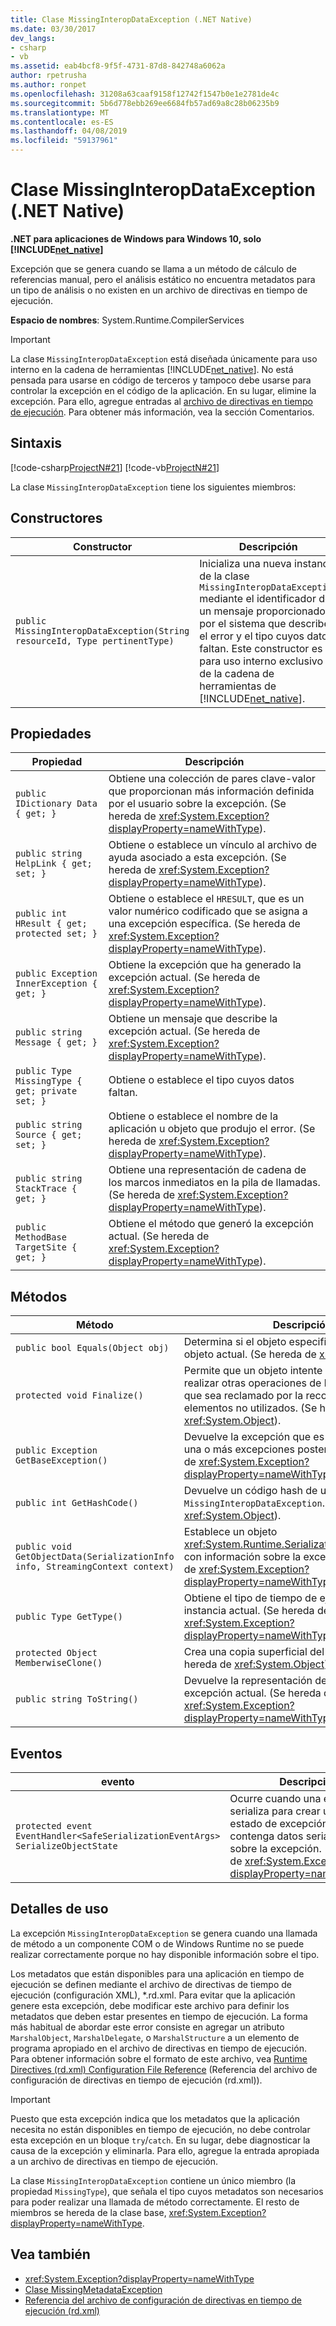 ```yaml
---
title: Clase MissingInteropDataException (.NET Native)
ms.date: 03/30/2017
dev_langs:
- csharp
- vb
ms.assetid: eab4bcf8-9f5f-4731-87d8-842748a6062a
author: rpetrusha
ms.author: ronpet
ms.openlocfilehash: 31208a63caaf9158f12742f1547b0e1e2781de4c
ms.sourcegitcommit: 5b6d778ebb269ee6684fb57ad69a8c28b06235b9
ms.translationtype: MT
ms.contentlocale: es-ES
ms.lasthandoff: 04/08/2019
ms.locfileid: "59137961"
---
```

# <a name="missinginteropdataexception-class-net-native"></a>Clase MissingInteropDataException (.NET Native)
**.NET para aplicaciones de Windows para Windows 10, solo [!INCLUDE[net_native](../../../includes/net-native-md.md)]**  
  
 Excepción que se genera cuando se llama a un método de cálculo de referencias manual, pero el análisis estático no encuentra metadatos para un tipo de análisis o no existen en un archivo de directivas en tiempo de ejecución.  
  
 **Espacio de nombres**: System.Runtime.CompilerServices  
  
> [!IMPORTANT]
>  La clase `MissingInteropDataException` está diseñada únicamente para uso interno en la cadena de herramientas [!INCLUDE[net_native](../../../includes/net-native-md.md)]. No está pensada para usarse en código de terceros y tampoco debe usarse para controlar la excepción en el código de la aplicación. En su lugar, elimine la excepción. Para ello, agregue entradas al [archivo de directivas en tiempo de ejecución](../../../docs/framework/net-native/runtime-directives-rd-xml-configuration-file-reference.md). Para obtener más información, vea la sección Comentarios.  
  
## <a name="syntax"></a>Sintaxis  
 [!code-csharp[ProjectN#21](../../../samples/snippets/csharp/VS_Snippets_CLR/projectn/cs/missinginteropdataexception_syntax1.cs#21)]
 [!code-vb[ProjectN#21](../../../samples/snippets/visualbasic/VS_Snippets_CLR/projectn/vb/missinginteropdataexception_syntax1.vb#21)]  
  
 La clase `MissingInteropDataException` tiene los siguientes miembros:  
  
## <a name="constructors"></a>Constructores  
  
|Constructor|Descripción|  
|-----------------|-----------------|  
|`public MissingInteropDataException(String resourceId, Type pertinentType)`|Inicializa una nueva instancia de la clase `MissingInteropDataException` mediante el identificador de un mensaje proporcionado por el sistema que describe el error y el tipo cuyos datos faltan. Este constructor es para uso interno exclusivo de la cadena de herramientas de [!INCLUDE[net_native](../../../includes/net-native-md.md)].|  
  
## <a name="properties"></a>Propiedades  
  
|Propiedad|Descripción|  
|--------------|-----------------|  
|`public IDictionary Data { get; }`|Obtiene una colección de pares clave-valor que proporcionan más información definida por el usuario sobre la excepción. (Se hereda de <xref:System.Exception?displayProperty=nameWithType>).|  
|`public string HelpLink { get; set; }`|Obtiene o establece un vínculo al archivo de ayuda asociado a esta excepción. (Se hereda de <xref:System.Exception?displayProperty=nameWithType>).|  
|`public int HResult { get; protected set; }`|Obtiene o establece el `HRESULT`, que es un valor numérico codificado que se asigna a una excepción específica. (Se hereda de <xref:System.Exception?displayProperty=nameWithType>).|  
|`public Exception InnerException { get; }`|Obtiene la excepción que ha generado la excepción actual. (Se hereda de <xref:System.Exception?displayProperty=nameWithType>).|  
|`public string Message { get; }`|Obtiene un mensaje que describe la excepción actual. (Se hereda de <xref:System.Exception?displayProperty=nameWithType>).|  
|`public Type MissingType { get; private set; }`|Obtiene o establece el tipo cuyos datos faltan.|  
|`public string Source { get; set; }`|Obtiene o establece el nombre de la aplicación u objeto que produjo el error. (Se hereda de <xref:System.Exception?displayProperty=nameWithType>).|  
|`public string StackTrace { get; }`|Obtiene una representación de cadena de los marcos inmediatos en la pila de llamadas. (Se hereda de <xref:System.Exception?displayProperty=nameWithType>).|  
|`public MethodBase TargetSite { get; }`|Obtiene el método que generó la excepción actual. (Se hereda de <xref:System.Exception?displayProperty=nameWithType>).|  
  
## <a name="methods"></a>Métodos  
  
|Método|Descripción|  
|------------|-----------------|  
|`public bool Equals(Object obj)`|Determina si el objeto especificado es igual al objeto actual.  (Se hereda de <xref:System.Object>).|  
|`protected void Finalize()`|Permite que un objeto intente liberar recursos y realizar otras operaciones de limpieza antes de que sea reclamado por la recolección de elementos no utilizados. (Se hereda de <xref:System.Object>).|  
|`public Exception GetBaseException()`|Devuelve la excepción que es la causa raíz de una o más excepciones posteriores. (Se hereda de <xref:System.Exception?displayProperty=nameWithType>).|  
|`public int GetHashCode()`|Devuelve un código hash de una instancia de `MissingInteropDataException`.   (Se hereda de <xref:System.Object>).|  
|`public void GetObjectData(SerializationInfo info, StreamingContext context)`|Establece un objeto <xref:System.Runtime.Serialization.SerializationInfo> con información sobre la excepción.  (Se hereda de <xref:System.Exception?displayProperty=nameWithType>).|  
|`public Type GetType()`|Obtiene el tipo de tiempo de ejecución de la instancia actual. (Se hereda de <xref:System.Exception?displayProperty=nameWithType>).|  
|`protected Object MemberwiseClone()`|Crea una copia superficial del objeto actual. (Se hereda de <xref:System.Object>).|  
|`public string ToString()`|Devuelve la representación de cadena de la excepción actual. (Se hereda de <xref:System.Exception?displayProperty=nameWithType>).|  
  
## <a name="events"></a>Eventos  
  
|evento|Descripción|  
|-----------|-----------------|  
|`protected event EventHandler<SafeSerializationEventArgs> SerializeObjectState`|Ocurre cuando una excepción se serializa para crear un objeto de estado de excepción que contenga datos serializados sobre la excepción. (Se hereda de <xref:System.Exception?displayProperty=nameWithType>).|  
  
## <a name="usage-details"></a>Detalles de uso  
 La excepción `MissingInteropDataException` se genera cuando una llamada de método a un componente COM o de Windows Runtime no se puede realizar correctamente porque no hay disponible información sobre el tipo.  
  
 Los metadatos que están disponibles para una aplicación en tiempo de ejecución se definen mediante el archivo de directivas de tiempo de ejecución (configuración XML), *.rd.xml. Para evitar que la aplicación genere esta excepción, debe modificar este archivo para definir los metadatos que deben estar presentes en tiempo de ejecución. La forma más habitual de abordar este error consiste en agregar un atributo `MarshalObject`, `MarshalDelegate`, o `MarshalStructure` a un elemento de programa apropiado en el archivo de directivas en tiempo de ejecución. Para obtener información sobre el formato de este archivo, vea [Runtime Directives (rd.xml) Configuration File Reference](../../../docs/framework/net-native/runtime-directives-rd-xml-configuration-file-reference.md) (Referencia del archivo de configuración de directivas en tiempo de ejecución (rd.xml)).  
  
> [!IMPORTANT]
>  Puesto que esta excepción indica que los metadatos que la aplicación necesita no están disponibles en tiempo de ejecución, no debe controlar esta excepción en un bloque `try`/`catch`. En su lugar, debe diagnosticar la causa de la excepción y eliminarla. Para ello, agregue la entrada apropiada a un archivo de directivas en tiempo de ejecución.  
  
 La clase `MissingInteropDataException` contiene un único miembro (la propiedad `MissingType`), que señala el tipo cuyos metadatos son necesarios para poder realizar una llamada de método correctamente. El resto de miembros se hereda de la clase base, <xref:System.Exception?displayProperty=nameWithType>.  
  
## <a name="see-also"></a>Vea también

- <xref:System.Exception?displayProperty=nameWithType>
- [Clase MissingMetadataException](../../../docs/framework/net-native/missingmetadataexception-class-net-native.md)
- [Referencia del archivo de configuración de directivas en tiempo de ejecución (rd.xml)](../../../docs/framework/net-native/runtime-directives-rd-xml-configuration-file-reference.md)
